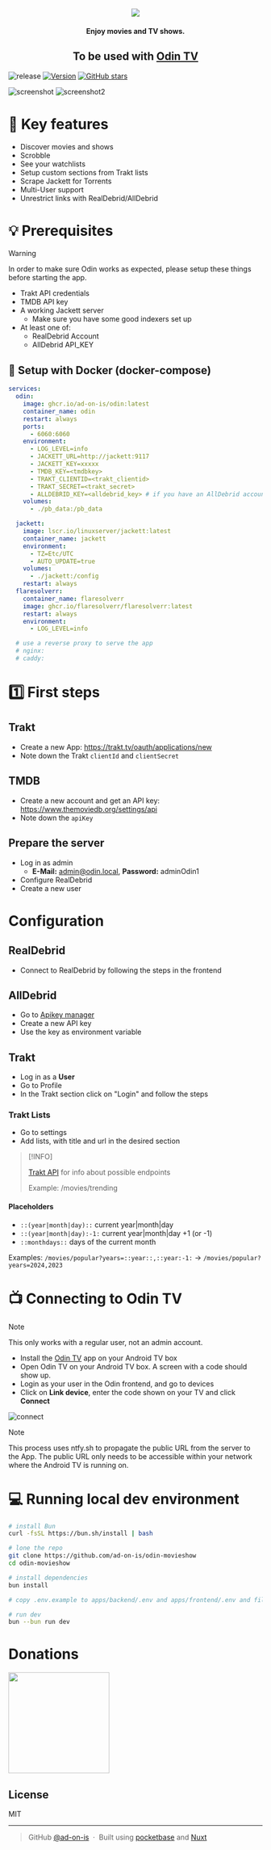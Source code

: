 <h1 align="center">
<img src="./apps/frontend/public/logo.svg" />
</h1>

<h4 align="center">Enjoy movies and TV shows.</h4>

<h2 align="center">To be used with <a href="https://github.com/ad-on-is/odin-tv">Odin TV</a></h2>

![release](https://github.com/ad-on-is/odin-server/actions/workflows/ci.yml/badge.svg?branch=)
[![Version](https://img.shields.io/github/v/tag/ad-on-is/odin-server.svg?style=flat)]()
[![GitHub stars](https://img.shields.io/github/stars/ad-on-is/odin-server.svg?style=social&label=Stars)]()

![screenshot](./screenshots/odin-screenshot.png)
![screenshot2](./screenshots/odin-screenshot2.png)

# 🚀 Key features

- Discover movies and shows
- Scrobble
- See your watchlists
- Setup custom sections from Trakt lists
- Scrape Jackett for Torrents
- Multi-User support
- Unrestrict links with RealDebrid/AllDebrid

# 💡 Prerequisites

> [!WARNING]
>
> In order to make sure Odin works as expected, please setup these things before starting the app.

- Trakt API credentials
- TMDB API key
- A working Jackett server
  - Make sure you have some good indexers set up
- At least one of:
  - RealDebrid Account
  - AllDebrid API_KEY

## 🐋 Setup with Docker (docker-compose)

```yaml
services:
  odin:
    image: ghcr.io/ad-on-is/odin:latest
    container_name: odin
    restart: always
    ports:
      - 6060:6060
    environment:
      - LOG_LEVEL=info
      - JACKETT_URL=http://jackett:9117
      - JACKETT_KEY=xxxxx
      - TMDB_KEY=<tmdbkey>
      - TRAKT_CLIENTID=<trakt_clientid>
      - TRAKT_SECRET=<trakt_secret>
      - ALLDEBRID_KEY=<alldebrid_key> # if you have an AllDebrid account
    volumes:
      - ./pb_data:/pb_data

  jackett:
    image: lscr.io/linuxserver/jackett:latest
    container_name: jackett
    environment:
      - TZ=Etc/UTC
      - AUTO_UPDATE=true
    volumes:
      - ./jackett:/config
    restart: always
  flaresolverr:
    container_name: flaresolverr
    image: ghcr.io/flaresolverr/flaresolverr:latest
    restart: always
    environment:
      - LOG_LEVEL=info

  # use a reverse proxy to serve the app
  # nginx:
  # caddy:
```

# 1️⃣ First steps

## Trakt

- Create a new App: <https://trakt.tv/oauth/applications/new>
- Note down the Trakt `clientId` and `clientSecret`

## TMDB

- Create a new account and get an API key: <https://www.themoviedb.org/settings/api>
- Note down the `apiKey`

## Prepare the server

- Log in as admin
  - **E-Mail:** <admin@odin.local>, **Password:** adminOdin1
- Configure RealDebrid
- Create a new user

# Configuration

## RealDebrid

- Connect to RealDebrid by following the steps in the frontend

## AllDebrid

- Go to [Apikey manager](https://alldebrid.com/apikeys/)
- Create a new API key
- Use the key as environment variable

## Trakt

- Log in as a **User**
- Go to Profile
- In the Trakt section click on "Login" and follow the steps

### Trakt Lists

- Go to settings
- Add lists, with title and url in the desired section

> [!INFO]
>
> [Trakt API](https://trakt.docs.apiary.io/) for info about possible endpoints
>
> Example: /movies/trending

#### Placeholders

- `::(year|month|day)::` current year|month|day
- `::(year|month|day):-1:` current year|month|day +1 (or -1)
- `::monthdays::` days of the current month

Examples:
`/movies/popular?years=::year::,::year:-1:` -> `/movies/popular?years=2024,2023`

# 📺 Connecting to Odin TV

> [!NOTE]
> This only works with a regular user, not an admin account.

- Install the [Odin TV](https://github.com/ad-on-is/odin-tv) app on your Android TV box
- Open Odin TV on your Android TV box. A screen with a code should show up.
- Login as your user in the Odin frontend, and go to devices
- Click on **Link device**, enter the code shown on your TV and click **Connect**

![connect](./screenshots/connect.png)

> [!NOTE]
> This process uses ntfy.sh to propagate the public URL from the server to the App. The public URL only needs to be accessible within your network where the Android TV is running on.

# 💻 Running local dev environment

```bash
# install Bun
curl -fsSL https://bun.sh/install | bash

# lone the repo
git clone https://github.com/ad-on-is/odin-movieshow
cd odin-movieshow

# install dependencies
bun install

# copy .env.example to apps/backend/.env and apps/frontend/.env and fill in the blanks

# run dev
bun --bun run dev


```

# Donations

<img src="./screenshots/btc_donation.png" height="200" />

## License

MIT

---

> GitHub [@ad-on-is](https://github.com/ad-on-is) &nbsp;&middot;&nbsp;
> Built using [pocketbase](https://pocketbase.io/) and [Nuxt](https://nuxt.com/)
